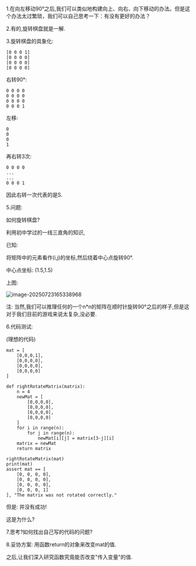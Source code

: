 1.在向左移动90°之后,我们可以类似地构建向上、向右、向下移动的办法。但是这个办法太过繁琐，我们可以自己思考一下：有没有更好的办法？

2.有的,旋转棋盘就是一解.

3.旋转棋盘的具象化:

```
[0 0 0 1]
[0 0 0 0]
[0 0 0 0]
[0 0 0 0]
```

右转90°:

```
0 0 0 0
0 0 0 0
0 0 0 0
0 0 0 1
```

左移:

```
0
0
0
1
```

再右转3次:

```
0 0 0 0
...
...
0 0 0 1
```

因此右转一次代表的是S.

5.问题:

如何旋转棋盘?

利用初中学过的一线三直角的知识,

已知:

将矩阵中的元素看作(i,j)的坐标,然后绕着中心点旋转90°.

中心点坐标: (1.5,1.5)

上图:

![image-20250723165338968](C:\Users\AmpMing\AppData\Roaming\Typora\typora-user-images\image-20250723165338968.png)

注: 当然,我们可以推理任何的一个n*n的矩阵在顺时针旋转90°之后的样子,但是这对于我们目前的游戏来说太复杂,没必要.



6.代码测试:

(理想的代码)

```
mat = [
    [0,0,0,1],
    [0,0,0,0],
    [0,0,0,0],
    [0,0,0,0]
]

def rightRotateMatrix(matrix):
    n = 4
    newMat = [
        [0,0,0,0],
        [0,0,0,0],
        [0,0,0,0],
        [0,0,0,0]
    ]
    for i in range(n):
        for j in range(n):
            newMat[i][j] = matrix[3-j][i]
    matrix = newMat
    return matrix

rightRotateMatrix(mat)
print(mat)
assert mat == [
    [0, 0, 0, 0],
    [0, 0, 0, 0],
    [0, 0, 0, 0],
    [0, 0, 0, 1]
], "The matrix was not rotated correctly."

```



但是: 并没有成功!

这是为什么?



7.思考?如何找出自己写的代码的问题?



8.妥协方案: 用函数return的对象来改变mat的值.

之后,让我们深入研究函数究竟能否改变"传入变量"的值.